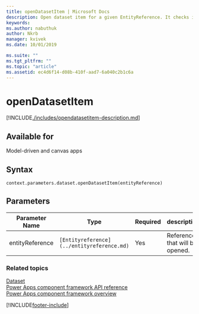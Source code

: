 ```yaml
---
title: openDatasetItem | Microsoft Docs
description: Open dataset item for a given EntityReference. It checks if there is a command with command button id Mscrm.OpenRecordItem.
keywords:
ms.author: nabuthuk
author: Nkrb
manager: kvivek
ms.date: 10/01/2019

ms.suite: ""
ms.tgt_pltfrm: ""
ms.topic: "article"
ms.assetid: ec4d6f14-d08b-410f-aad7-6a040c2b1c6a
---
```


# openDatasetItem

[!INCLUDE[./includes/opendatasetitem-description.md](./includes/opendatasetitem-description.md)]

## Available for

Model-driven and canvas apps

## Syntax

`context.parameters.dataset.openDatasetItem(entityReference)`

## Parameters

| Parameter Name  | Type                                       | Required | description                    |
| --------------- | ------------------------------------------ | -------- | ------------------------------ |
| entityReference | `[Entityreference](../entityreference.md)` | Yes      | Reference that will be opened. |

### Related topics

[Dataset](../dataset.md)<br/>
[Power Apps component framework API reference](../../reference/index.md)<br/>
[Power Apps component framework overview](../../overview.md)

[!INCLUDE[footer-include](../../../../includes/footer-banner.md)]
